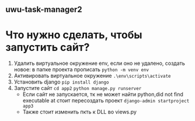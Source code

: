 ## uwu-task-manager2
# Что нужно сделать, чтобы запустить сайт?
1. Удалить виртуальное окружение env, если оно не удалено, создать новое: в папке проекта прописать ```python -m venv env```
2. Активировать виртуальное окружение ```.\env\scripts\activate```
3. Установить django ```pip install django```
4. Запустите сайт ```cd app2``` ```python manage.py runserver```
   - Если сайт не запускается, тк не может найти python,did not find executable at стоит пересоздать проект ```django-admin startproject app3```
   - Также стоит изменить пкть к DLL во views.py
